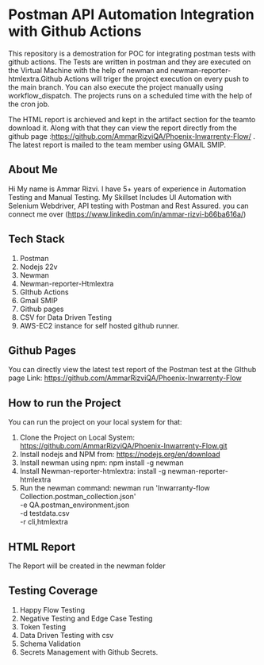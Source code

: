 # Postman API Automation Integration with Github Actions #

This repository is a demostration for POC for integrating postman tests with github actions. The Tests are written in postman and they are executed on
the Virtual Machine with the help of newman and newman-reporter-htmlextra.Github Actions will triger the project execution on every push to the main branch. You can also execute the project manually using workflow_dispatch. The projects runs on a scheduled time with the help of the cron job.

The HTML report is archieved and kept in the artifact section for the teamto download it. Along with that they can view the report directly from the github page :https://github.com/AmmarRizviQA/Phoenix-Inwarrenty-Flow/ . 
The latest report is mailed to the team member using GMAIL SMIP.

## About Me ##
Hi My name is Ammar Rizvi. I have 5+ years of experience in Automation Testing and Manual Testing. My Skillset Includes UI Automation with Selenium Webdriver, API testing with Postman and Rest Assured. you can connect me over (https://www.linkedin.com/in/ammar-rizvi-b66ba616a/)

## Tech Stack ##
1. Postman
2. Nodejs 22v
3. Newman
4. Newman-reporter-Htmlextra
5. GIthub Actions
6. Gmail SMIP
7. Github pages
8. CSV for Data Driven Testing
9. AWS-EC2 instance for self hosted github runner.


## Github Pages ##
You can directly view the latest test report of the Postman test at the GIthub page Link: https://github.com/AmmarRizviQA/Phoenix-Inwarrenty-Flow

## How to run the Project ##
You can run the project on your local system for that:
1. Clone the Project on Local System: https://github.com/AmmarRizviQA/Phoenix-Inwarrenty-Flow.git
2. Install nodejs and NPM from: https://nodejs.org/en/download
3. Install newman using npm: npm install -g newman
4. Install Newman-reporter-htmlextra: install -g newman-reporter-htmlextra
5. Run the newman command:
           newman run 'Inwarranty-flow Collection.postman_collection.json' \
          -e QA.postman_environment.json \
          -d testdata.csv \
          -r cli,htmlextra

## HTML Report ##
The Report will be created in the newman folder

## Testing Coverage ##
1. Happy Flow Testing
2. Negative Testing and Edge Case Testing
3. Token Testing
4. Data Driven Testing with csv
5. Schema Validation
6. Secrets Management with Github Secrets.



